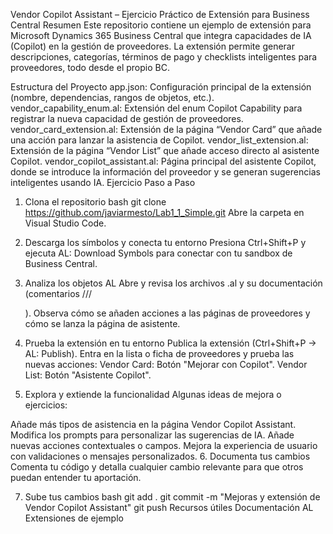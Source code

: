 Vendor Copilot Assistant – Ejercicio Práctico de Extensión para Business Central
Resumen
Este repositorio contiene un ejemplo de extensión para Microsoft Dynamics 365 Business Central que integra capacidades de IA (Copilot) en la gestión de proveedores. La extensión permite generar descripciones, categorías, términos de pago y checklists inteligentes para proveedores, todo desde el propio BC.

Estructura del Proyecto
app.json: Configuración principal de la extensión (nombre, dependencias, rangos de objetos, etc.).
vendor_capability_enum.al: Extensión del enum Copilot Capability para registrar la nueva capacidad de gestión de proveedores.
vendor_card_extension.al: Extensión de la página “Vendor Card” que añade una acción para lanzar la asistencia de Copilot.
vendor_list_extension.al: Extensión de la página “Vendor List” que añade acceso directo al asistente Copilot.
vendor_copilot_assistant.al: Página principal del asistente Copilot, donde se introduce la información del proveedor y se generan sugerencias inteligentes usando IA.
Ejercicio Paso a Paso
1. Clona el repositorio
bash
git clone https://github.com/javiarmesto/Lab1_1_Simple.git
Abre la carpeta en Visual Studio Code.

2. Descarga los símbolos y conecta tu entorno
Presiona Ctrl+Shift+P y ejecuta AL: Download Symbols para conectar con tu sandbox de Business Central.
3. Analiza los objetos AL
Abre y revisa los archivos .al y su documentación (comentarios /// <summary>).
Observa cómo se añaden acciones a las páginas de proveedores y cómo se lanza la página de asistente.
4. Prueba la extensión en tu entorno
Publica la extensión (Ctrl+Shift+P → AL: Publish).
Entra en la lista o ficha de proveedores y prueba las nuevas acciones:
Vendor Card: Botón "Mejorar con Copilot".
Vendor List: Botón "Asistente Copilot".
5. Explora y extiende la funcionalidad
Algunas ideas de mejora o ejercicios:

Añade más tipos de asistencia en la página Vendor Copilot Assistant.
Modifica los prompts para personalizar las sugerencias de IA.
Añade nuevas acciones contextuales o campos.
Mejora la experiencia de usuario con validaciones o mensajes personalizados.
6. Documenta tus cambios
Comenta tu código y detalla cualquier cambio relevante para que otros puedan entender tu aportación.

7. Sube tus cambios
bash
git add .
git commit -m "Mejoras y extensión de Vendor Copilot Assistant"
git push
Recursos útiles
Documentación AL
Extensiones de ejemplo
